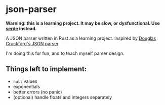 # json-parser
**Warning: this is a learning project. It may be slow, or dysfunctional.
Use [serde](https://github.com/serde-rs/serde) instead.**

A JSON parser written in Rust as a learning project.
Inspired by [Douglas Crockford's JSON parser](https://github.com/douglascrockford/JSON-js/blob/master/json_parse.js).

I'm doing this for fun, and to teach myself parser design.

## Things left to implement:
- `null` values
- exponentials
- better errors (no panic)
- (optional) handle floats and integers separately
